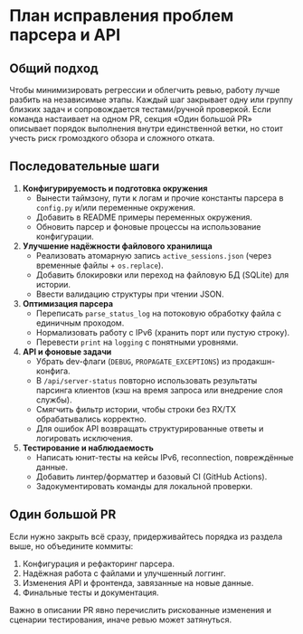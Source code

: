 # План исправления проблем парсера и API

## Общий подход
Чтобы минимизировать регрессии и облегчить ревью, работу лучше разбить на независимые этапы. Каждый шаг закрывает одну или группу близких задач и сопровождается тестами/ручной проверкой. Если команда настаивает на одном PR, секция «Один большой PR» описывает порядок выполнения внутри единственной ветки, но стоит учесть риск громоздкого обзора и сложного отката.

## Последовательные шаги
1. **Конфигурируемость и подготовка окружения**
   - Вынести таймзону, пути к логам и прочие константы парсера в `config.py` и/или переменные окружения.
   - Добавить в README примеры переменных окружения.
   - Обновить парсер и фоновые процессы на использование конфигурации.
2. **Улучшение надёжности файлового хранилища**
   - Реализовать атомарную запись `active_sessions.json` (через временные файлы + `os.replace`).
   - Добавить блокировки или переход на файловую БД (SQLite) для истории.
   - Ввести валидацию структуры при чтении JSON.
3. **Оптимизация парсера**
   - Переписать `parse_status_log` на потоковую обработку файла с единичным проходом.
   - Нормализовать работу с IPv6 (хранить порт или пустую строку).
   - Перевести `print` на `logging` с понятными уровнями.
4. **API и фоновые задачи**
   - Убрать dev-флаги (`DEBUG`, `PROPAGATE_EXCEPTIONS`) из продакшн-конфига.
   - В `/api/server-status` повторно использовать результаты парсинга клиентов (кэш на время запроса или внедрение слоя службы).
   - Смягчить фильтр истории, чтобы строки без RX/TX обрабатывались корректно.
   - Для ошибок API возвращать структурированные ответы и логировать исключения.
5. **Тестирование и наблюдаемость**
   - Написать юнит-тесты на кейсы IPv6, reconnection, повреждённые данные.
   - Добавить линтер/форматтер и базовый CI (GitHub Actions).
   - Задокументировать команды для локальной проверки.

## Один большой PR
Если нужно закрыть всё сразу, придерживайтесь порядка из раздела выше, но объедините коммиты:
1. Конфигурация и рефакторинг парсера.
2. Надёжная работа с файлами и улучшенный логгинг.
3. Изменения API и фронтенда, завязанные на новые данные.
4. Финальные тесты и документация.

Важно в описании PR явно перечислить рискованные изменения и сценарии тестирования, иначе ревью может затянуться.
